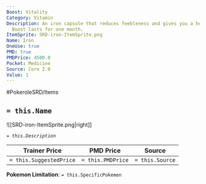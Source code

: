 ```yaml
---
Boost: Vitality
Category: Vitamin
Description: An iron capsule that reduces feebleness and gives you a healthy glow.
  Boost lasts for one month.
ItemSprite: SRD-iron-ItemSprite.png
Name: Iron
OneUse: true
PMD: true
PMDPrice: 4500.0
Pocket: Medicine
Source: Core 2.0
Value: 1
---
```


#PokeroleSRD/Items

## `= this.Name`

![[SRD-iron-ItemSprite.png|right]]

*`= this.Description`*

| Trainer Price           | PMD Price         | Source | 
| ----------------------- | ----------------- | ------ |
| `= this.SuggestedPrice` | `= this.PMDPrice` | `= this.Source`

**Pokemon Limitation**: `= this.SpecificPokemon`
